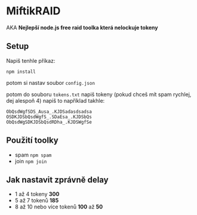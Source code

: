 # MiftikRAID
AKA **Nejlepší node.js free raid toolka která nelockuje tokeny**
## Setup
Napiš tenhle příkaz:
```
npm install
```

potom si nastav soubor `config.json`

potom do souboru `tokens.txt` napiš tokeny (pokud chceš mít spam rychlej, dej alespoň 4)
napiš to například takhle:
```
ObQsdWgfSDS_Ausa_.KJDSadasdsadsa
OSDKJDSbQsdWgfS_.SDaEsa_.KJDSbQs
ObQsdWgSDKJDSbQsdRDha_.KJDSWgfSe
```

## Použití toolky
- spam `npm spam`
- join `npm join`

## Jak nastavit zprávně delay
- 1 až 4 tokeny **300**
- 5 až 7 tokenů **185**
- 8 až 10 nebo více tokenů **100** až **50**

